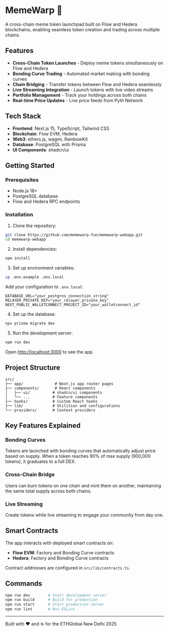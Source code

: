 # MemeWarp 🚀

A cross-chain meme token launchpad built on Flow and Hedera blockchains, enabling seamless token creation and trading across multiple chains.

## Features

- **Cross-Chain Token Launches** - Deploy meme tokens simultaneously on Flow and Hedera
- **Bonding Curve Trading** - Automated market making with bonding curves
- **Chain Bridging** - Transfer tokens between Flow and Hedera seamlessly
- **Live Streaming Integration** - Launch tokens with live video streams
- **Portfolio Management** - Track your holdings across both chains
- **Real-time Price Updates** - Live price feeds from Pyth Network

## Tech Stack

- **Frontend**: Next.js 15, TypeScript, Tailwind CSS
- **Blockchain**: Flow EVM, Hedera
- **Web3**: ethers.js, wagmi, RainbowKit
- **Database**: PostgreSQL with Prisma
- **UI Components**: shadcn/ui

## Getting Started

### Prerequisites

- Node.js 18+
- PostgreSQL database
- Flow and Hedera RPC endpoints

### Installation

1. Clone the repository:
```bash
git clone https://github.com/memewarp-fun/memewarp-webapp.git
cd memewarp-webapp
```

2. Install dependencies:
```bash
npm install
```

3. Set up environment variables:
```bash
cp .env.example .env.local
```

Add your configuration to `.env.local`:
```env
DATABASE_URL="your_postgres_connection_string"
RELAYER_PRIVATE_KEY="your_relayer_private_key"
NEXT_PUBLIC_WALLETCONNECT_PROJECT_ID="your_walletconnect_id"
```

4. Set up the database:
```bash
npx prisma migrate dev
```

5. Run the development server:
```bash
npm run dev
```

Open [http://localhost:3000](http://localhost:3000) to see the app.

## Project Structure

```
src/
├── app/              # Next.js app router pages
├── components/       # React components
│   ├── ui/          # shadcn/ui components
│   └── ...          # Feature components
├── hooks/           # Custom React hooks
├── lib/             # Utilities and configurations
└── providers/       # Context providers
```

## Key Features Explained

### Bonding Curves
Tokens are launched with bonding curves that automatically adjust price based on supply. When a token reaches 90% of max supply (900,000 tokens), it graduates to a full DEX.

### Cross-Chain Bridge
Users can burn tokens on one chain and mint them on another, maintaining the same total supply across both chains.

### Live Streaming
Create tokens while live streaming to engage your community from day one.

## Smart Contracts

The app interacts with deployed smart contracts on:
- **Flow EVM**: Factory and Bonding Curve contracts
- **Hedera**: Factory and Bonding Curve contracts

Contract addresses are configured in `src/lib/contracts.ts`.

## Commands

```bash
npm run dev        # Start development server
npm run build      # Build for production
npm run start      # Start production server
npm run lint       # Run ESLint
```


---

Built with ❤️ and ☕ for the ETHGlobal New Delhi 2025